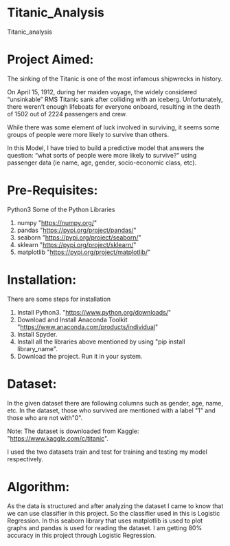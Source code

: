 # Titanic_Analysis
Titanic_analysis

# Project Aimed:
The sinking of the Titanic is one of the most infamous shipwrecks in history.

On April 15, 1912, during her maiden voyage, the widely considered “unsinkable” RMS Titanic sank after colliding with an iceberg. Unfortunately, there weren’t enough lifeboats for everyone onboard, resulting in the death of 1502 out of 2224 passengers and crew.

While there was some element of luck involved in surviving, it seems some groups of people were more likely to survive than others.

In this Model, I have tried to build a predictive model that answers the question: “what sorts of people were more likely to survive?” using passenger data (ie name, age, gender, socio-economic class, etc).

# Pre-Requisites:
Python3 
Some of the Python Libraries
1.  numpy           "https://numpy.org/"
2.  pandas          "https://pypi.org/project/pandas/"
3.  seaborn         "https://pypi.org/project/seaborn/"
4.  sklearn         "https://pypi.org/project/sklearn/"
5.  matplotlib      "https://pypi.org/project/matplotlib/"

# Installation:
There are some steps for installation
1.  Install Python3.                        "https://www.python.org/downloads/"
2.  Download and Install Anaconda Toolkit   "https://www.anaconda.com/products/individual"  
3.  Install Spyder.                         
4.  Install all the libraries above mentioned by using "pip install library_name".
5.  Download the project. Run it in your system.

# Dataset:
In the given dataset there are following columns such as gender, age, name, etc. In the dataset, those who survived are mentioned with a label "1" and those who are not with"0".

Note: The dataset is downloaded from Kaggle: "https://www.kaggle.com/c/titanic".

I used the two datasets train and test for training and testing my model respectively.

# Algorithm:
As the data is structured and after analyzing the dataset I came to know that we can use classifier in this project. So the classifier used in this is Logistic Regression. In this seaborn library that uses matplotlib is used to plot graphs and pandas is used for reading the dataset. 
I am getting 80% accuracy in this project through Logistic Regression.

